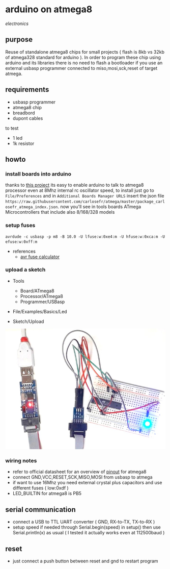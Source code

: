 # arduino on atmega8

*electronics*

## purpose

Reuse of standalone atmega8 chips for small projects ( flash is 8kb vs 32kb of atmega328 standard for arduino ).
In order to program these chip using arduino and its libraries there is no need to flash a bootloader if you use an external usbasp programmer connected to miso,mosi,sck,reset of target atmega.

## requirements

- usbasp programmer
- atmega8 chip
- breadbord
- dupont cables

to test
- 1 led
- 1k resistor

## howto

### install boards into arduino

thanks to [this project](https://github.com/carlosefr/atmega) its easy to enable arduino to talk to atmega8 processor even at 8Mhz internal rc oscillator speed, to install just go to `File/Preferences` and in `Additional Boards Manager URLS` insert the json file `https://raw.githubusercontent.com/carlosefr/atmega/master/package_carlosefr_atmega_index.json`.
now you'll see in tools boards ATmega Microcontrollers that include also 8/168/328 models

### setup fuses

```
avrdude -c usbasp -p m8 -B 10.0 -U lfuse:w:0xe4:m -U hfuse:w:0xca:m -U efuse:w:0xff:m
```

- references
  - [avr fuse calculator](http://eleccelerator.com/fusecalc/fusecalc.php?chip=atmega8&LOW=62&HIGH=D9&EXTENDED=FF&LOCKBIT=FF)

### upload a sketch

- Tools
  - Board/ATmega8
  - Processor/ATmega8
  - Programmer/USBasp

- File/Examples/Basics/Led
- Sketch/Upload

![img](/_files/atmega8-arduino-bootloaded.jpg)

### wiring notes

- refer to official datasheet for an overview of [pinout](http://ww1.microchip.com/downloads/en/DeviceDoc/Atmel-2486-8-bit-AVR-microcontroller-ATmega8_L_summary.pdf) for atmega8
- connect GND,VCC,RESET,SCK,MISO,MOSI from usbasp to atmega
- if want to use 16Mhz you need external crystal plus capacitors and use different fuses ( low:0xdf )
- LED_BUILTIN for atmega8 is PB5

## serial communication

- connect a USB to TTL UART converter ( GND, RX-to-TX, TX-to-RX )
- setup speed if needed through Serial.begin(speed) in setup() then use Serial.println(x) as usual ( I tested it actually works even at 112500baud )

## reset

- just connect a push button between reset and gnd to restart program
